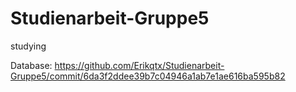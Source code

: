 # Studienarbeit-Gruppe5
studying

Database: https://github.com/Erikqtx/Studienarbeit-Gruppe5/commit/6da3f2ddee39b7c04946a1ab7e1ae616ba595b82